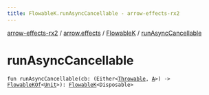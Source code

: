 ```yaml
---
title: FlowableK.runAsyncCancellable - arrow-effects-rx2
---
```


[arrow-effects-rx2](../../index.html) / [arrow.effects](../index.html) / [FlowableK](index.html) / [runAsyncCancellable](./run-async-cancellable.html)

# runAsyncCancellable

`fun runAsyncCancellable(cb: (Either<`[`Throwable`](https://kotlinlang.org/api/latest/jvm/stdlib/kotlin/-throwable/index.html)`, `[`A`](index.html#A)`>) -> `[`FlowableKOf`](../-flowable-k-of.html)`<`[`Unit`](https://kotlinlang.org/api/latest/jvm/stdlib/kotlin/-unit/index.html)`>): `[`FlowableK`](index.html)`<Disposable>`